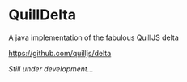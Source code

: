 # QuillDelta

A java implementation of the fabulous QuillJS delta

https://github.com/quilljs/delta

*Still under development...*
